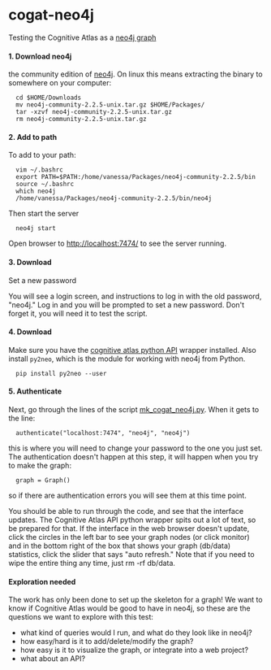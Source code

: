 # cogat-neo4j

Testing the Cognitive Atlas as a [neo4j graph](http://neo4j.com/)

#### 1. Download neo4j
the community edition of [neo4j](http://neo4j.com/download/). On linux this means extracting the binary to somewhere on your computer:


      cd $HOME/Downloads
      mv neo4j-community-2.2.5-unix.tar.gz $HOME/Packages/
      tar -xzvf neo4j-community-2.2.5-unix.tar.gz 
      rm neo4j-community-2.2.5-unix.tar.gz 

#### 2. Add to path 
To add to your path:

      vim ~/.bashrc
      export PATH=$PATH:/home/vanessa/Packages/neo4j-community-2.2.5/bin
      source ~/.bashrc
      which neo4j
      /home/vanessa/Packages/neo4j-community-2.2.5/bin/neo4j

Then start the server

      neo4j start

Open browser to [http://localhost:7474/](http://localhost:7474/) to see the server running.

#### 3. Download 
Set a new password

You will see a login screen, and instructions to log in with the old password, "neo4j." Log in and you will be prompted to set a new password. Don't forget it, you will need it to test the script.

#### 4. Download 
Make sure you have the [cognitive atlas python API](https://cogat-python.readthedocs.org/en/latest/getting_started.html#installation) wrapper installed. Also install `py2neo`, which is the module for working with neo4j from Python.


      pip install py2neo --user


#### 5. Authenticate
Next, go through the lines of the script [mk_cogat_neo4j.py](mk_cogat_neo4j.py). When it gets to the line:

      authenticate("localhost:7474", "neo4j", "neo4j")

this is where you will need to change your password to the one you just set. The authentication doesn't happen at this step, it will happen when you try to make the graph:

      graph = Graph()

so if there are authentication errors you will see them at this time point.

You should be able to run through the code, and see that the interface updates. The Cognitive Atlas API python wrapper spits out a lot of text, so be prepared for that. If the interface in the web browser doesn't update, click the circles in the left bar to see your graph nodes (or click monitor) and in the bottom right of the box that shows your graph (db/data) statistics, click the slider that says "auto refresh." Note that if you need to wipe the entire thing any time, just rm -rf db/data.

#### Exploration needed

The work has only been done to set up the skeleton for a graph! We want to know if Cognitive Atlas would be good to have in neo4j, so these are the questions we want to explore with this test:

- what kind of queries would I run, and what do they look like in neo4j?
- how easy/hard is it to add/delete/modify the graph?
- how easy is it to visualize the graph, or integrate into a web project?
- what about an API?
